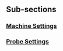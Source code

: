 ## Sub-sections

### [Machine Settings](settings/printer/print-leveling/machine-settings)

<splist parent = SETTINGS/Printer/Print_Leveling/Machine_Settings />

### [Probe Settings](settings/printer/print-leveling/probe-settings)

<splist parent = SETTINGS/Printer/Print_Leveling/Probe_Settings />
